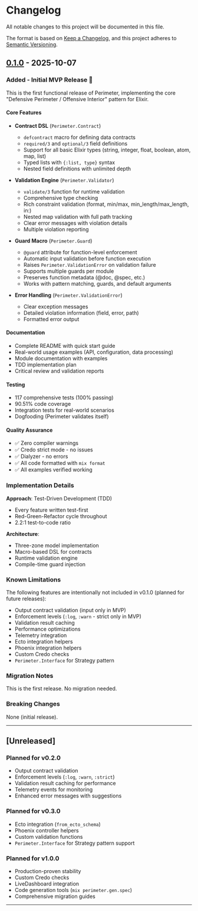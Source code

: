 # Changelog

All notable changes to this project will be documented in this file.

The format is based on [Keep a Changelog](https://keepachangelog.com/en/1.0.0/),
and this project adheres to [Semantic Versioning](https://semver.org/spec/v2.0.0.html).

## [0.1.0] - 2025-10-07

### Added - Initial MVP Release 🎉

This is the first functional release of Perimeter, implementing the core "Defensive Perimeter / Offensive Interior" pattern for Elixir.

#### Core Features

- **Contract DSL** (`Perimeter.Contract`)
  - `defcontract` macro for defining data contracts
  - `required/3` and `optional/3` field definitions
  - Support for all basic Elixir types (string, integer, float, boolean, atom, map, list)
  - Typed lists with `{:list, type}` syntax
  - Nested field definitions with unlimited depth

- **Validation Engine** (`Perimeter.Validator`)
  - `validate/3` function for runtime validation
  - Comprehensive type checking
  - Rich constraint validation (format, min/max, min_length/max_length, in:)
  - Nested map validation with full path tracking
  - Clear error messages with violation details
  - Multiple violation reporting

- **Guard Macro** (`Perimeter.Guard`)
  - `@guard` attribute for function-level enforcement
  - Automatic input validation before function execution
  - Raises `Perimeter.ValidationError` on validation failure
  - Supports multiple guards per module
  - Preserves function metadata (@doc, @spec, etc.)
  - Works with pattern matching, guards, and default arguments

- **Error Handling** (`Perimeter.ValidationError`)
  - Clear exception messages
  - Detailed violation information (field, error, path)
  - Formatted error output

#### Documentation

- Complete README with quick start guide
- Real-world usage examples (API, configuration, data processing)
- Module documentation with examples
- TDD implementation plan
- Critical review and validation reports

#### Testing

- 117 comprehensive tests (100% passing)
- 90.51% code coverage
- Integration tests for real-world scenarios
- Dogfooding (Perimeter validates itself)

#### Quality Assurance

- ✅ Zero compiler warnings
- ✅ Credo strict mode - no issues
- ✅ Dialyzer - no errors
- ✅ All code formatted with `mix format`
- ✅ All examples verified working

### Implementation Details

**Approach**: Test-Driven Development (TDD)
- Every feature written test-first
- Red-Green-Refactor cycle throughout
- 2.2:1 test-to-code ratio

**Architecture**:
- Three-zone model implementation
- Macro-based DSL for contracts
- Runtime validation engine
- Compile-time guard injection

### Known Limitations

The following features are intentionally not included in v0.1.0 (planned for future releases):

- Output contract validation (input only in MVP)
- Enforcement levels (`:log`, `:warn` - strict only in MVP)
- Validation result caching
- Performance optimizations
- Telemetry integration
- Ecto integration helpers
- Phoenix integration helpers
- Custom Credo checks
- `Perimeter.Interface` for Strategy pattern

### Migration Notes

This is the first release. No migration needed.

### Breaking Changes

None (initial release).

---

## [Unreleased]

### Planned for v0.2.0

- Output contract validation
- Enforcement levels (`:log`, `:warn`, `:strict`)
- Validation result caching for performance
- Telemetry events for monitoring
- Enhanced error messages with suggestions

### Planned for v0.3.0

- Ecto integration (`from_ecto_schema`)
- Phoenix controller helpers
- Custom validation functions
- `Perimeter.Interface` for Strategy pattern support

### Planned for v1.0.0

- Production-proven stability
- Custom Credo checks
- LiveDashboard integration
- Code generation tools (`mix perimeter.gen.spec`)
- Comprehensive migration guides

---

[0.1.0]: https://github.com/nshkrdotcom/perimeter/releases/tag/v0.1.0
